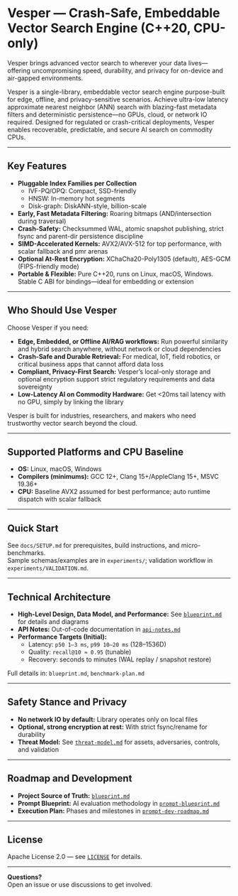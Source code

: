 # Vesper — Crash-Safe, Embeddable Vector Search Engine (C++20, CPU-only)

Vesper brings advanced vector search to wherever your data lives—offering uncompromising speed, durability, and privacy for on-device and air-gapped environments.

Vesper is a single-library, embeddable vector search engine purpose-built for edge, offline, and privacy-sensitive scenarios. Achieve ultra-low latency approximate nearest neighbor (ANN) search with blazing-fast metadata filters and deterministic persistence—no GPUs, cloud, or network IO required. Designed for regulated or crash-critical deployments, Vesper enables recoverable, predictable, and secure AI search on commodity CPUs.

---

## Key Features

- **Pluggable Index Families per Collection**  
  - IVF-PQ/OPQ: Compact, SSD-friendly
  - HNSW: In-memory hot segments
  - Disk-graph: DiskANN-style, billion-scale
- **Early, Fast Metadata Filtering:** Roaring bitmaps (AND/intersection during traversal)
- **Crash-Safety:** Checksummed WAL, atomic snapshot publishing, strict fsync and parent-dir persistence discipline
- **SIMD-Accelerated Kernels:** AVX2/AVX-512 for top performance, with scalar fallback and pmr arenas
- **Optional At-Rest Encryption:** XChaCha20-Poly1305 (default), AES-GCM (FIPS-friendly mode)
- **Portable & Flexible:** Pure C++20, runs on Linux, macOS, Windows. Stable C ABI for bindings—ideal for embedding or extension

---

## Who Should Use Vesper

Choose Vesper if you need:
- **Edge, Embedded, or Offline AI/RAG workflows:** Run powerful similarity and hybrid search anywhere, without network or cloud dependencies
- **Crash-Safe and Durable Retrieval:** For medical, IoT, field robotics, or critical business apps that cannot afford data loss
- **Compliant, Privacy-First Search:** Vesper’s local-only storage and optional encryption support strict regulatory requirements and data sovereignty
- **Low-Latency AI on Commodity Hardware:** Get <20ms tail latency with no GPU, simply by linking the library

Vesper is built for industries, researchers, and makers who need trustworthy vector search beyond the cloud.

---

## Supported Platforms and CPU Baseline

- **OS:** Linux, macOS, Windows  
- **Compilers (minimums):** GCC 12+, Clang 15+/AppleClang 15+, MSVC 19.36+  
- **CPU:** Baseline AVX2 assumed for best performance; auto runtime dispatch with scalar fallback

---

## Quick Start

See `docs/SETUP.md` for prerequisites, build instructions, and micro-benchmarks.  
Sample schemas/examples are in `experiments/`; validation workflow in `experiments/VALIDATION.md`.

---

## Technical Architecture

- **High-Level Design, Data Model, and Performance:** See [`blueprint.md`](./blueprint.md) for details and diagrams
- **API Notes:** Out-of-code documentation in [`api-notes.md`](./api-notes.md)
- **Performance Targets (Initial):**
    - Latency: `p50 1–3 ms`, `p99 10–20 ms` (128–1536D)
    - Quality: `recall@10 ≈ 0.95` (tunable)
    - Recovery: seconds to minutes (WAL replay / snapshot restore)

Full details in: `blueprint.md`, `benchmark-plan.md`

---

## Safety Stance and Privacy

- **No network IO by default:** Library operates only on local files
- **Optional, strong encryption at rest:** With strict fsync/rename for durability
- **Threat Model:** See [`threat-model.md`](./threat-model.md) for assets, adversaries, controls, and validation

---

## Roadmap and Development

- **Project Source of Truth:** [`blueprint.md`](./blueprint.md)
- **Prompt Blueprint:** AI evaluation methodology in [`prompt-blueprint.md`](./prompt-blueprint.md)
- **Execution Plan:** Phases and milestones in [`prompt-dev-roadmap.md`](./prompt-dev-roadmap.md)

---

## License

Apache License 2.0 — see [`LICENSE`](./LICENSE) for details.

---

**Questions?**  
Open an issue or use discussions to get involved.
